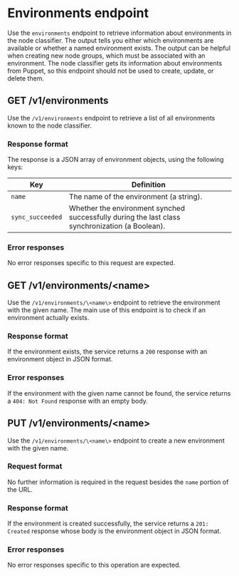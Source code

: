 # Environments endpoint

Use the `environments` endpoint to retrieve information about environments in the node classifier. The output tells you either which environments are available or whether a named environment exists. The output can be helpful when creating new node groups, which must be associated with an environment. The node classifier gets its information about environments from Puppet, so this endpoint should not be used to create, update, or delete them.

## GET /v1/environments

Use the `/v1/environments` endpoint to retrieve a list of all environments known to the node classifier.

### Response format

The response is a JSON array of environment objects, using the following keys:

|Key|Definition|
|---|----------|
|`name`|The name of the environment \(a string\).|
|`sync_succeeded`|Whether the environment synched successfully during the last class synchronization \(a Boolean\).|

### Error responses

No error responses specific to this request are expected.

## GET /v1/environments/<name\>

Use the `/v1/environments/\<name\>` endpoint to retrieve the environment with the given name. The main use of this endpoint is to check if an environment actually exists.

### Response format

If the environment exists, the service returns a `200` response with an environment object in JSON format.

### Error responses

If the environment with the given name cannot be found, the service returns a `404: Not Found` response with an empty body.

## PUT /v1/environments/<name\>

Use the `/v1/environments/\<name\>` endpoint to create a new environment with the given name.

### Request format

No further information is required in the request besides the `name` portion of the URL.

### Response format

If the environment is created successfully, the service returns a `201: Created` response whose body is the environment object in JSON format.

### Error responses

No error responses specific to this operation are expected.

